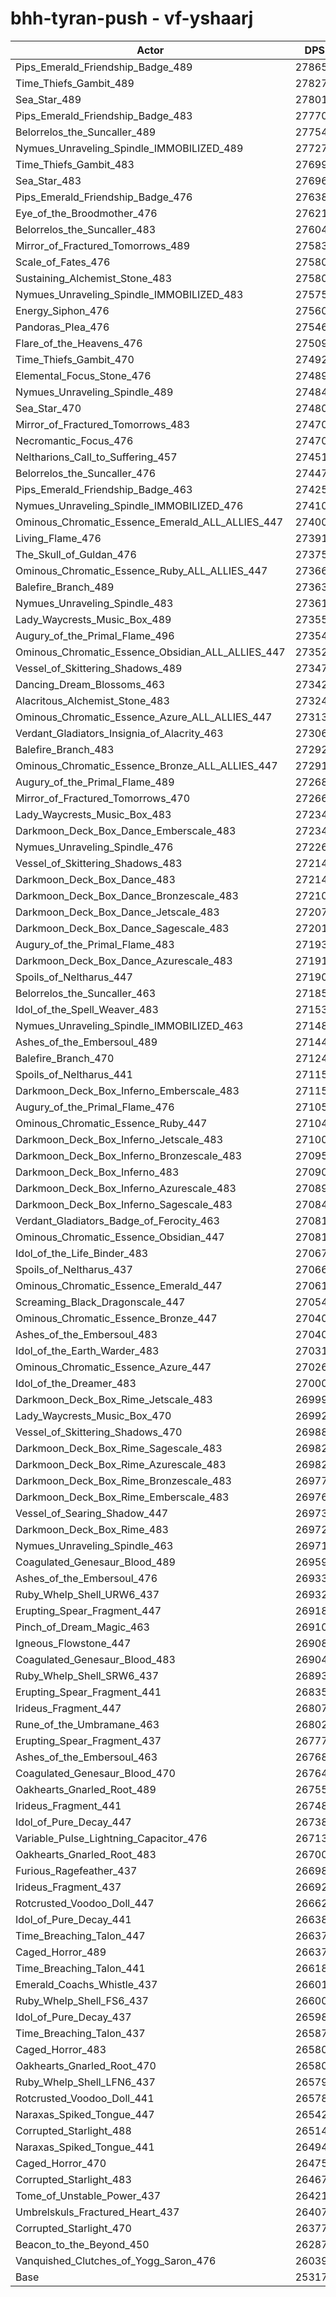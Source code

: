 # bhh-tyran-push - vf-yshaarj
| Actor | DPS | Increase |
|---|:---:|:---:|
|Pips_Emerald_Friendship_Badge_489|278652|10.07%|
|Time_Thiefs_Gambit_489|278271|9.91%|
|Sea_Star_489|278019|9.82%|
|Pips_Emerald_Friendship_Badge_483|277707|9.69%|
|Belorrelos_the_Suncaller_489|277540|9.63%|
|Nymues_Unraveling_Spindle_IMMOBILIZED_489|277274|9.52%|
|Time_Thiefs_Gambit_483|276994|9.41%|
|Sea_Star_483|276960|9.40%|
|Pips_Emerald_Friendship_Badge_476|276383|9.17%|
|Eye_of_the_Broodmother_476|276216|9.10%|
|Belorrelos_the_Suncaller_483|276049|9.04%|
|Mirror_of_Fractured_Tomorrows_489|275836|8.95%|
|Scale_of_Fates_476|275807|8.94%|
|Sustaining_Alchemist_Stone_483|275806|8.94%|
|Nymues_Unraveling_Spindle_IMMOBILIZED_483|275758|8.92%|
|Energy_Siphon_476|275609|8.86%|
|Pandoras_Plea_476|275467|8.81%|
|Flare_of_the_Heavens_476|275097|8.66%|
|Time_Thiefs_Gambit_470|274929|8.59%|
|Elemental_Focus_Stone_476|274898|8.58%|
|Nymues_Unraveling_Spindle_489|274847|8.56%|
|Sea_Star_470|274804|8.55%|
|Mirror_of_Fractured_Tomorrows_483|274707|8.51%|
|Necromantic_Focus_476|274706|8.51%|
|Neltharions_Call_to_Suffering_457|274512|8.43%|
|Belorrelos_the_Suncaller_476|274478|8.42%|
|Pips_Emerald_Friendship_Badge_463|274255|8.33%|
|Nymues_Unraveling_Spindle_IMMOBILIZED_476|274107|8.27%|
|Ominous_Chromatic_Essence_Emerald_ALL_ALLIES_447|274009|8.23%|
|Living_Flame_476|273914|8.19%|
|The_Skull_of_Guldan_476|273753|8.13%|
|Ominous_Chromatic_Essence_Ruby_ALL_ALLIES_447|273668|8.10%|
|Balefire_Branch_489|273636|8.08%|
|Nymues_Unraveling_Spindle_483|273611|8.07%|
|Lady_Waycrests_Music_Box_489|273554|8.05%|
|Augury_of_the_Primal_Flame_496|273547|8.05%|
|Ominous_Chromatic_Essence_Obsidian_ALL_ALLIES_447|273528|8.04%|
|Vessel_of_Skittering_Shadows_489|273477|8.02%|
|Dancing_Dream_Blossoms_463|273429|8.00%|
|Alacritous_Alchemist_Stone_483|273248|7.93%|
|Ominous_Chromatic_Essence_Azure_ALL_ALLIES_447|273132|7.88%|
|Verdant_Gladiators_Insignia_of_Alacrity_463|273063|7.86%|
|Balefire_Branch_483|272920|7.80%|
|Ominous_Chromatic_Essence_Bronze_ALL_ALLIES_447|272916|7.80%|
|Augury_of_the_Primal_Flame_489|272685|7.71%|
|Mirror_of_Fractured_Tomorrows_470|272660|7.70%|
|Lady_Waycrests_Music_Box_483|272347|7.57%|
|Darkmoon_Deck_Box_Dance_Emberscale_483|272345|7.57%|
|Nymues_Unraveling_Spindle_476|272268|7.54%|
|Vessel_of_Skittering_Shadows_483|272148|7.50%|
|Darkmoon_Deck_Box_Dance_483|272146|7.50%|
|Darkmoon_Deck_Box_Dance_Bronzescale_483|272101|7.48%|
|Darkmoon_Deck_Box_Dance_Jetscale_483|272071|7.47%|
|Darkmoon_Deck_Box_Dance_Sagescale_483|272018|7.44%|
|Augury_of_the_Primal_Flame_483|271934|7.41%|
|Darkmoon_Deck_Box_Dance_Azurescale_483|271919|7.41%|
|Spoils_of_Neltharus_447|271904|7.40%|
|Belorrelos_the_Suncaller_463|271856|7.38%|
|Idol_of_the_Spell_Weaver_483|271538|7.26%|
|Nymues_Unraveling_Spindle_IMMOBILIZED_463|271484|7.23%|
|Ashes_of_the_Embersoul_489|271442|7.22%|
|Balefire_Branch_470|271242|7.14%|
|Spoils_of_Neltharus_441|271159|7.11%|
|Darkmoon_Deck_Box_Inferno_Emberscale_483|271158|7.11%|
|Augury_of_the_Primal_Flame_476|271057|7.07%|
|Ominous_Chromatic_Essence_Ruby_447|271046|7.06%|
|Darkmoon_Deck_Box_Inferno_Jetscale_483|271002|7.04%|
|Darkmoon_Deck_Box_Inferno_Bronzescale_483|270953|7.02%|
|Darkmoon_Deck_Box_Inferno_483|270905|7.01%|
|Darkmoon_Deck_Box_Inferno_Azurescale_483|270899|7.00%|
|Darkmoon_Deck_Box_Inferno_Sagescale_483|270846|6.98%|
|Verdant_Gladiators_Badge_of_Ferocity_463|270818|6.97%|
|Ominous_Chromatic_Essence_Obsidian_447|270811|6.97%|
|Idol_of_the_Life_Binder_483|270676|6.91%|
|Spoils_of_Neltharus_437|270666|6.91%|
|Ominous_Chromatic_Essence_Emerald_447|270610|6.89%|
|Screaming_Black_Dragonscale_447|270546|6.86%|
|Ominous_Chromatic_Essence_Bronze_447|270409|6.81%|
|Ashes_of_the_Embersoul_483|270401|6.81%|
|Idol_of_the_Earth_Warder_483|270318|6.77%|
|Ominous_Chromatic_Essence_Azure_447|270269|6.75%|
|Idol_of_the_Dreamer_483|270007|6.65%|
|Darkmoon_Deck_Box_Rime_Jetscale_483|269990|6.64%|
|Lady_Waycrests_Music_Box_470|269923|6.62%|
|Vessel_of_Skittering_Shadows_470|269888|6.60%|
|Darkmoon_Deck_Box_Rime_Sagescale_483|269829|6.58%|
|Darkmoon_Deck_Box_Rime_Azurescale_483|269824|6.58%|
|Darkmoon_Deck_Box_Rime_Bronzescale_483|269773|6.56%|
|Darkmoon_Deck_Box_Rime_Emberscale_483|269766|6.56%|
|Vessel_of_Searing_Shadow_447|269734|6.54%|
|Darkmoon_Deck_Box_Rime_483|269728|6.54%|
|Nymues_Unraveling_Spindle_463|269712|6.53%|
|Coagulated_Genesaur_Blood_489|269592|6.49%|
|Ashes_of_the_Embersoul_476|269332|6.38%|
|Ruby_Whelp_Shell_URW6_437|269322|6.38%|
|Erupting_Spear_Fragment_447|269180|6.32%|
|Pinch_of_Dream_Magic_463|269106|6.29%|
|Igneous_Flowstone_447|269082|6.29%|
|Coagulated_Genesaur_Blood_483|269040|6.27%|
|Ruby_Whelp_Shell_SRW6_437|268932|6.23%|
|Erupting_Spear_Fragment_441|268355|6.00%|
|Irideus_Fragment_447|268070|5.89%|
|Rune_of_the_Umbramane_463|268024|5.87%|
|Erupting_Spear_Fragment_437|267778|5.77%|
|Ashes_of_the_Embersoul_463|267688|5.73%|
|Coagulated_Genesaur_Blood_470|267645|5.72%|
|Oakhearts_Gnarled_Root_489|267550|5.68%|
|Irideus_Fragment_441|267487|5.66%|
|Idol_of_Pure_Decay_447|267383|5.61%|
|Variable_Pulse_Lightning_Capacitor_476|267132|5.51%|
|Oakhearts_Gnarled_Root_483|267008|5.47%|
|Furious_Ragefeather_437|266989|5.46%|
|Irideus_Fragment_437|266925|5.43%|
|Rotcrusted_Voodoo_Doll_447|266620|5.31%|
|Idol_of_Pure_Decay_441|266389|5.22%|
|Time_Breaching_Talon_447|266375|5.22%|
|Caged_Horror_489|266370|5.21%|
|Time_Breaching_Talon_441|266186|5.14%|
|Emerald_Coachs_Whistle_437|266014|5.07%|
|Ruby_Whelp_Shell_FS6_437|266006|5.07%|
|Idol_of_Pure_Decay_437|265987|5.06%|
|Time_Breaching_Talon_437|265874|5.02%|
|Caged_Horror_483|265808|4.99%|
|Oakhearts_Gnarled_Root_470|265807|4.99%|
|Ruby_Whelp_Shell_LFN6_437|265799|4.99%|
|Rotcrusted_Voodoo_Doll_441|265789|4.98%|
|Naraxas_Spiked_Tongue_447|265427|4.84%|
|Corrupted_Starlight_488|265148|4.73%|
|Naraxas_Spiked_Tongue_441|264948|4.65%|
|Caged_Horror_470|264753|4.58%|
|Corrupted_Starlight_483|264679|4.55%|
|Tome_of_Unstable_Power_437|264217|4.36%|
|Umbrelskuls_Fractured_Heart_437|264077|4.31%|
|Corrupted_Starlight_470|263773|4.19%|
|Beacon_to_the_Beyond_450|262871|3.83%|
|Vanquished_Clutches_of_Yogg_Saron_476|260398|2.85%|
|Base|253170|0.00%|
